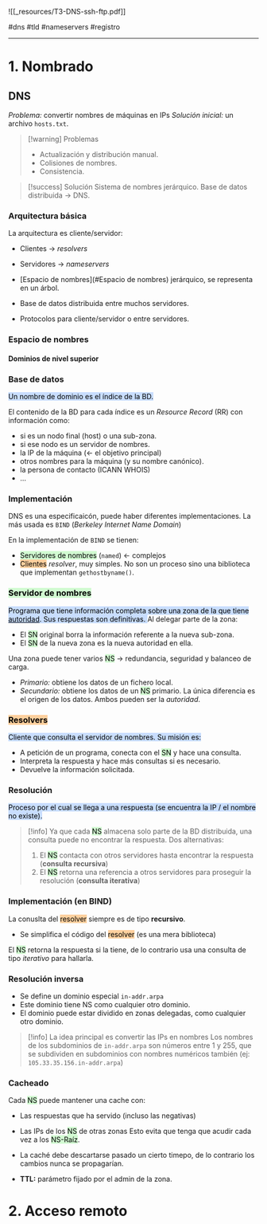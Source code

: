 ![[_resources/T3-DNS-ssh-ftp.pdf]]

#dns #tld #nameservers #registro

---
# 1. Nombrado

## DNS
*Problema:* convertir nombres de máquinas en IPs
*Solución inicial:* un archivo `hosts.txt`.

> [!warning] Problemas
> - Actualización y distribución manual.
> - Colisiones de nombres.
> - Consistencia.

> [!success] Solución
> Sistema de nombres jerárquico.
> Base de datos distribuida → DNS.

### Arquitectura básica
La arquitectura es cliente/servidor:
- Clientes → *resolvers*
- Servidores → *nameservers*

- [Espacio de nombres](#Espacio de nombres) jerárquico, se representa en un árbol.
- Base de datos distribuida entre muchos servidores.
- Protocolos para cliente/servidor o entre servidores.
### Espacio de nombres

#### Dominios de nivel superior

### Base de datos
<mark style="background: #ADCCFFA6;">Un nombre de dominio es el índice de la BD.</mark>

El contenido de la BD para cada índice es un *Resource Record* (RR) con información como:
- si es un nodo final (host) o una sub-zona.
- si ese nodo es un servidor de nombres.
- la IP de la máquina (← el objetivo principal)
- otros nombres para la máquina (y su nombre canónico).
- la persona de contacto (ICANN WHOIS)
- ...

### Implementación
DNS es una especificaicón, puede haber diferentes implementaciones. La más usada es `BIND` (*Berkeley Internet Name Domain*)

En la implementación de `BIND` se tienen:
- <mark style="background: #BBFABBA6;">Servidores de nombres</mark> (`named`) ← complejos
- <mark style="background: #FFB86CA6;">Clientes</mark> *resolver*, muy simples. No son un proceso sino una biblioteca que implementan `gethostbyname()`.

### <mark style="background: #BBFABBA6;">Servidor de nombres</mark>
<mark style="background: #ADCCFFA6;">Programa que tiene información completa sobre una zona de la que tiene <u>autoridad</u>. Sus respuestas son definitivas.
</mark>
Al delegar parte de la zona:
- El <mark style="background: #BBFABBA6;">SN</mark> original borra la información referente a la nueva sub-zona.
- El <mark style="background: #BBFABBA6;">SN</mark> de la nueva zona es la nueva autoridad en ella.

Una zona puede tener varios <mark style="background: #BBFABBA6;">NS</mark> → redundancia, seguridad y balanceo de carga.
- *Primario:* obtiene los datos de un fichero local.
- *Secundario:* obtiene los datos de un <mark style="background: #BBFABBA6;">NS</mark> primario.
La única diferencia es el origen de los datos. Ambos pueden ser la *autoridad*.

### <mark style="background: #FFB86CA6;">Resolvers</mark>
<mark style="background: #ADCCFFA6;">Cliente que consulta el servidor de nombres. Su misión es:</mark>
- A petición de un programa, conecta con el <mark style="background: #BBFABBA6;">SN</mark> y hace una consulta.
- Interpreta la respuesta y hace más consultas si es necesario.
- Devuelve la información solicitada.

### Resolución
<mark style="background: #ADCCFFA6;">Proceso por el cual se llega a una respuesta (se encuentra la IP / el nombre no existe).</mark>

> [!info]
> Ya que cada <mark style="background: #BBFABBA6;">NS</mark> almacena solo parte de la BD distribuida, una consulta puede no encontrar la respuesta. Dos alternativas:
> 1. El <mark style="background: #BBFABBA6;">NS</mark> contacta con otros servidores hasta encontrar la respuesta (**consulta recursiva**)
> 2. El <mark style="background: #BBFABBA6;">NS</mark> retorna una referencia a otros servidores para proseguir la resolución (**consulta iterativa**)

### Implementación (en BIND)
La conuslta del <mark style="background: #FFB86CA6;">resolver</mark> siempre es de tipo **recursivo**.
- Se simplifica el código del <mark style="background: #FFB86CA6;">resolver</mark> (es una mera biblioteca)

El <mark style="background: #BBFABBA6;">NS</mark> retorna la respuesta si la tiene, de lo contrario usa una consulta de tipo *iterativo* para hallarla.

### Resolución inversa
- Se define un dominio especial `in-addr.arpa`
- Este dominio tiene NS como cualquier otro dominio.
- El dominio puede estar dividido en zonas delegadas, como cualquier otro dominio.
 > [!info] La idea principal es convertir las IPs en nombres
 > Los nombres de los subdominios de `in-addr.arpa` son números entre $1$ y $255$, que se subdividen en subdominios con nombres numéricos también (ej: `105.33.35.156.in-addr.arpa`)
 
 ### Cacheado
 Cada <mark style="background: #BBFABBA6;">NS</mark> puede mantener una cache con:
 - Las respuestas que ha servido (incluso las negativas)
 - Las IPs de los <mark style="background: #BBFABBA6;">NS</mark> de otras zonas
Esto evita que tenga que acudir cada vez a los <mark style="background: #BBFABBA6;">NS-Raíz</mark>.

- La caché debe descartarse pasado un cierto timepo, de lo contrario los cambios nunca se propagarían.
- **TTL:** parámetro fijado por el admin de la zona.

# 2. Acceso remoto

